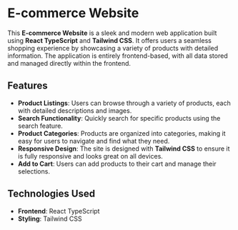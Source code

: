# E-commerce Website

This **E-commerce Website** is a sleek and modern web application built using **React TypeScript** and **Tailwind CSS**. It offers users a seamless shopping experience by showcasing a variety of products with detailed information. The application is entirely frontend-based, with all data stored and managed directly within the frontend.

## Features

- **Product Listings**: Users can browse through a variety of products, each with detailed descriptions and images.
- **Search Functionality**: Quickly search for specific products using the search feature.
- **Product Categories**: Products are organized into categories, making it easy for users to navigate and find what they need.
- **Responsive Design**: The site is designed with **Tailwind CSS** to ensure it is fully responsive and looks great on all devices.
- **Add to Cart**: Users can add products to their cart and manage their selections.

## Technologies Used

- **Frontend**: React TypeScript
- **Styling**: Tailwind CSS

